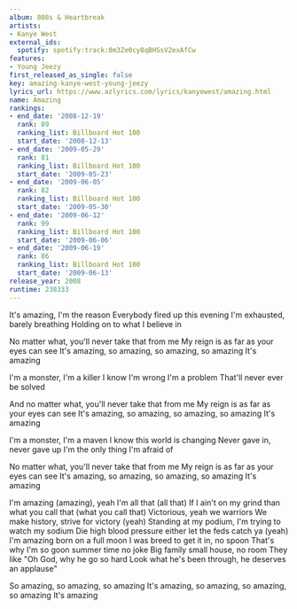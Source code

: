 ```yaml
---
album: 808s & Heartbreak
artists:
- Kanye West
external_ids:
  spotify: spotify:track:0m3Ze0cy8qBHSsV2exAfCw
features:
- Young Jeezy
first_released_as_single: false
key: amazing-kanye-west-young-jeezy
lyrics_url: https://www.azlyrics.com/lyrics/kanyewest/amazing.html
name: Amazing
rankings:
- end_date: '2008-12-19'
  rank: 89
  ranking_list: Billboard Hot 100
  start_date: '2008-12-13'
- end_date: '2009-05-29'
  rank: 81
  ranking_list: Billboard Hot 100
  start_date: '2009-05-23'
- end_date: '2009-06-05'
  rank: 82
  ranking_list: Billboard Hot 100
  start_date: '2009-05-30'
- end_date: '2009-06-12'
  rank: 99
  ranking_list: Billboard Hot 100
  start_date: '2009-06-06'
- end_date: '2009-06-19'
  rank: 86
  ranking_list: Billboard Hot 100
  start_date: '2009-06-13'
release_year: 2008
runtime: 238333
---
```

It's amazing, I'm the reason
Everybody fired up this evening
I'm exhausted, barely breathing
Holding on to what I believe in


No matter what, you'll never take that from me
My reign is as far as your eyes can see
It's amazing, so amazing, so amazing, so amazing 
It's amazing

I'm a monster, I'm a killer
I know I'm wrong
I'm a problem
That'll never ever be solved


And no matter what, you'll never take that from me
My reign is as far as your eyes can see
It's amazing, so amazing, so amazing, so amazing 
It's amazing

I'm a monster, I'm a maven
I know this world is changing
Never gave in, never gave up
I'm the only thing I'm afraid of


No matter what, you'll never take that from me
My reign is as far as your eyes can see
It's amazing, so amazing, so amazing, so amazing 
It's amazing


I'm amazing (amazing), yeah I'm all that (all that)
If I ain't on my grind than what you call that (what you call that)
Victorious, yeah we warriors
We make history, strive for victory (yeah)
Standing at my podium, I'm trying to watch my sodium
Die high blood pressure either let the feds catch ya (yeah)
I'm amazing born on a full moon
I was breed to get it in, no spoon
That's why I'm so goon summer time no joke
Big family small house, no room
They like "Oh God, why he go so hard
Look what he's been through, he deserves an applause"


So amazing, so amazing, so amazing
It's amazing, so amazing, so amazing, so amazing 
It's amazing
